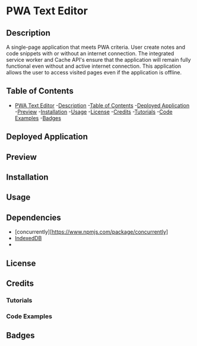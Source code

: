# PWA Text Editor

## Description

A single-page application that meets PWA criteria. User create notes and code snippets with or without an internet connection. The integrated service worker and Cache API's ensure that the application will remain fully functional even without and active internet connection. This application allows the user to access visited pages even if the application is offline.

## Table of Contents
- [PWA Text Editor](#pwa-text-editor)
    -[Description](#description)
    -[Table of Contents](#table-of-contents)
    -[Deployed Application](#deployed-application)
    -[Preview](#preview)
    -[Installation](#installation)
    -[Usage](#usage)
    -[License](#license)
    -[Credits](#credits)
        -[Tutorials](#tutorials)
        -[Code Examples](#code-examples)
    -[Badges](#badges)

## Deployed Application

## Preview

## Installation

## Usage

## Dependencies

- [concurrently][https://www.npmjs.com/package/concurrently]
- [IndexedDB](https://www.npmjs.com/package/idb#installation)
- 

## License

## Credits

### Tutorials

### Code Examples

## Badges
